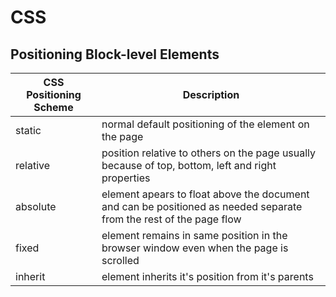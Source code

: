 # CSS

## Positioning Block-level Elements
| CSS Positioning Scheme | Description |
| --- | --- |
| static | normal default positioning of the element on the page | 
| relative | position relative to others on the page usually because of top, bottom, left and right properties |
| absolute | element apears to float above the document and can be positioned as needed separate from the rest of the page flow |
| fixed | element remains in same position in the browser window even when the page is scrolled |
| inherit | element inherits it's position from it's parents |
